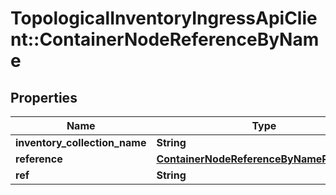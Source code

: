 # TopologicalInventoryIngressApiClient::ContainerNodeReferenceByName

## Properties
Name | Type | Description | Notes
------------ | ------------- | ------------- | -------------
**inventory_collection_name** | **String** |  | 
**reference** | [**ContainerNodeReferenceByNameReference**](ContainerNodeReferenceByNameReference.md) |  | 
**ref** | **String** |  | 


